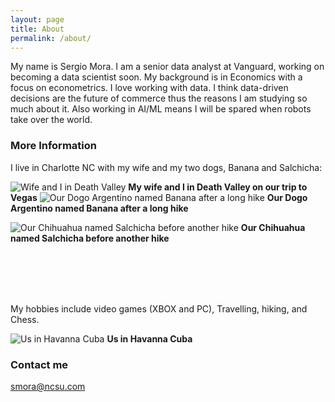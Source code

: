 ```yaml
---
layout: page
title: About
permalink: /about/
---
```


My name is Sergio Mora. I am a senior data analyst at Vanguard, working on becoming a data scientist soon. My background is in Economics with a focus on econometrics. I love working with data. I think data-driven decisions are the future of commerce thus the reasons I am studying so much about it. Also working in AI/ML means I will be spared when robots take over the world.

### More Information

I live in Charlotte NC with my wife and my two dogs, Banana and Salchicha:

![Wife and I in Death Valley](https://raw.githubusercontent.com/Smora0713/Smora0713.github.io/master/images/Wife%20and%20I%20in%20Death%20Valley.jpg) 
**My wife and I in Death Valley on our trip to Vegas**
![Our Dogo Argentino named Banana after a long hike](https://raw.githubusercontent.com/Smora0713/Smora0713.github.io/master/images/Banana%20After%20a%20hike.jpg)
**Our Dogo Argentino named Banana after a long hike**

![Our Chihuahua named Salchicha before another hike](https://raw.githubusercontent.com/Smora0713/Smora0713.github.io/master/images/Chicha%20After%20the%20Hike.jpg)
**Our Chihuahua named Salchicha before another hike**


<br>
<br>
<br>
<br>


My hobbies include video games (XBOX and PC), Travelling, hiking, and Chess.

![Us in Havanna Cuba](https://raw.githubusercontent.com/Smora0713/Smora0713.github.io/master/images/Us%20in%20Cuba.jpg)
**Us in Havanna Cuba**

### Contact me

[smora@ncsu.com](mailto:smora@ncsu.com)
